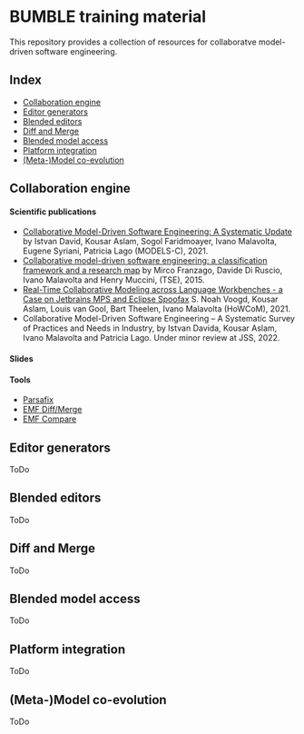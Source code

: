 # BUMBLE training material 

This repository provides a collection of resources for collaboratve model-driven software engineering.  

## Index

* [Collaboration engine](#collaboration-engine)
* [Editor generators](#editor-generators)
* [Blended editors](#blended-editors)
* [Diff and Merge](#diff-and-merge)
* [Blended model access](#blended-model-access)
* [Platform integration](#platform-integration)
* [(Meta-)Model co-evolution](#model-coevolution)


## Collaboration engine

#### Scientific publications

* [Collaborative Model-Driven Software Engineering: A Systematic Update](http://www.ivanomalavolta.com/files/papers/MODELS_2021.pdf) by Istvan David, Kousar Aslam, Sogol Faridmoayer, Ivano Malavolta, Eugene Syriani, Patricia Lago (MODELS-C), 2021.
* [Collaborative model-driven software engineering: a classification framework and a research map](http://people.disim.univaq.it/mirco.franzago/collaborativeMDSE/papers/collaborativeMDSE_TSE_accepted.pdf) by Mirco Franzago, Davide Di Ruscio, Ivano Malavolta and Henry Muccini, (TSE), 2015.
* [Real-Time Collaborative Modeling across Language Workbenches - a Case on Jetbrains MPS and Eclipse Spoofax](https://www.ivanomalavolta.com/files/papers/HoWCoM_2021.pdf) S. Noah Voogd, Kousar Aslam, Louis van Gool, Bart Theelen, Ivano Malavolta (HoWCoM), 2021.
* Collaborative Model-Driven Software Engineering – A Systematic Survey of Practices and Needs in Industry, by Istvan Davida, Kousar Aslam, Ivano Malavolta and Patricia Lago. Under minor review at JSS, 2022. 

#### Slides


#### Tools
 * [Parsafix](https://github.com/blended-modeling/parsafix)
 * [EMF Diff/Merge](https://wiki.eclipse.org/EMF_DiffMerge)
 * [EMF Compare](https://www.eclipse.org/emf/compare)




## Editor generators

ToDo

## Blended editors

ToDo

## Diff and Merge 

ToDo

## Blended model access

ToDo

## Platform integration

ToDo

## (Meta-)Model co-evolution

ToDo
 
